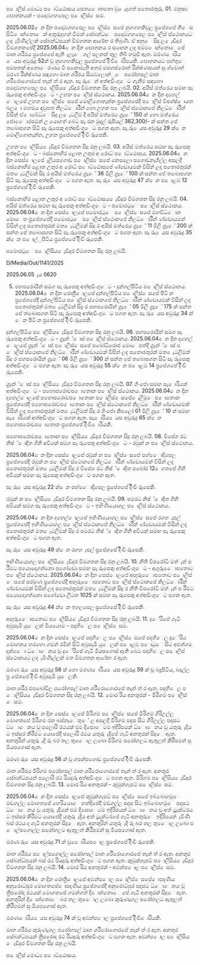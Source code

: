 ප ොලිස් මොධ්‍ය ප ොට්ඨොසය පෙත ෙොතතො වූ ෙැදගත් පතොරතුරු. 01. මනුෂ්‍ය ඝොතනයක් - පදොඹගහපෙල ප ොලිස් ෙසම.

2025.06.02 ෙන දින පදොඹගහපෙල ප ොලිස් ෙසපේ නුගගහකිවුල ප්‍රපේශපේ නිෙස සිටි ොන්තොෙක් අතුරුදහන් වීමක් සේබන්ධ්‍ෙ පදොඹගහපෙල ප ොලිස් ස්ථොනයට ලද ැමිණිල්ලක් සේබන්ධ්‍පයන් විමශතන ආරේභ ර තිබුණි. ඒ අනුෙ සිදු ල ෙැඩිදුර විමශතනපේදී 2025.06.04 ෙන දින ඝොතනය ර සඟෙන ලද පමම ොන්තොෙපේ මෘත ශරීරය ප්‍රපේශපේ ඇති ැලෑෙ ගල් පලනක් තුල තිබී හමුවී ඇත. මරණ ොරිය ෙයස අවුරුදු 52ක් වූ නුගගහකිවුල ප්‍රපේශපේ දිිංචි ොරිපයකි. ඝොතනයට පහ්තුෙ පමපතක් අනොෙරණය වී පනොමැති අතර මපහස්රොත් රීක්ෂ්‍ණපයන් සු ශ්චොත් මරණ රීක්ෂ්‍ණය සඳහො මෘත ශරීරය සියඹලොන්ුෙ පරෝහපල් මෘත ශරීරොගොරපේ තැන් ත් ර ඇත. සැ රුෙන් අත්අඩිංගුෙට ගැනීම සඳහො පදොඹගහපෙල ප ොලිසිය ෙැඩිදුර විමශතන සිදු රනු ලබයි. 02. අයිස් මත්රෙය සමඟ සැ රුපෙකු අත්අඩිංගුෙට - උහන ප ොලිස් ස්ථොනය. 2025.06.04 ෙන දින දහෙල් ොලපේ උහන ප ොලිස් ෙසපේ මොලිගොතැන්න ප්‍රපේශපේදී ප ොලිස් විපශ්ෂ්‍ ොයත බල ො මහඔය ඳවුපත නිලධ්‍ොරීන් හො උහන ප ොලිස් ස්ථොනපේ නිලධ්‍ොරීන් විසින් ඒ ොබේධ්‍ෙ සිදු ල ෙැටලීම දී අයිස් මත්රෙය ග්‍රෑේ 150 ක් හො මත්රෙය ජොෙොරපමන් උ යොගත් බෙට සැ රන මුදල් රුපියල් 362,300/- ක් සන්ත පේ තබොපගන සිටි සැ රුපෙකු අත්අඩිංගුෙට පගන ඇත. සැ රු ෙයස අවුරුදු 29 ක් ෙන මොලිගොතැන්න, උහන ප්‍රපේශපේ දිිංචි රුපෙකි.

උහන ප ොලිසිය ෙැඩිදුර විමශතන සිදු රනු ලබයි. 03. අයිස් මත්රෙය සමඟ සැ රුපෙකු අත්අඩිංගුෙට - බස්නොහිර ළොත උතුර අ රොධ්‍ ප ොට්ඨොසය. 2025.06.04 ෙන දින සෙස් ොලපේ ෑලියපගොඩ ප ොලිස් ෙසපේ නෙපලො පගොඩනැගිල්ල අසලදී බස්නොහිර ළොත උතුර අ රොධ්‍ ප ොට්ඨොසපේ ණ්ඩොයමක් විසින් ලද පතොරතුරක් මත ෙැටලීමක් සිදු ර අයිස් මත්රෙය ග්‍රෑේ 36 මිලි ග්‍රෑේ 100 ක් සන්ත පේ තබොපගන සිටි සැ රුපෙකු අත්අඩිංගුෙට පගන ඇත. සැ රු ෙයස අවුරුදු 47 ක් ෙන ප ොළඹ 12 ප්‍රපේශපේ දිිංචි රුපෙකි.

බස්නොහිර ළොත උතුර අ රොධ්‍ ප ොට්ඨොසය ෙැඩිදුර විමශතන සිදු රනු ලබයි. 04. අයිස් මත්රෙය සමඟ සැ රුපෙකු අත්අඩිංගුෙට - පමොරටුෙ ප ොලිස් ස්ථොනය. 2025.06.04 ෙන දින සෙස් ොලපේ පමොරටුෙ ප ොලිස් ෙසපේ මහවිධ්‍ොන මොෙත ප්‍රපේශපේදී පමොරටුෙ ප ොලිස් ස්ථොනපේ නිලධ්‍ොරීන් ණ්ඩොයමක් විසින් ලද පතොරතුරක් මත ෙැටලීමක් සිදු ර අයිස් මත්රෙය ග්‍රෑේ 11 මිලි ග්‍රෑේ 200 ක් සන්ත පේ තබොපගන සිටි සැ රුපෙකු අත්අඩිංගුෙට පගන ඇත. සැ රු ෙයස අවුරුදු 35 ක් ෙන ප ොල්ුපිටිය ප්‍රපේශපේ දිිංචි රුපෙකි.

පමොරටුෙ ප ොලිසිය ෙැඩිදුර විමශතන සිදු රනු ලබයි.

D/Media/Out/1141/2025

2025.06.05 ැය 0620

05. පහපරොයින් සමග සැ රුපෙකු අත්අඩිංගුෙට - දුන්ගල්පිටිය ප ොලිස් ස්ථොනය. 2025.06.04 ෙන දින රොත්‍රී ොලපේ දුන්ගල්පිටිය ප ොලිස් ෙසපේ පිටි න ප්‍රපේශපේදී දුන්ගල්පිටිය ප ොලිස් ස්ථොනපේ නිලධ්‍ොරීන් ණ්ඩොයමක් විසින් ලද පතොරතුරක් මත ෙැටලීමක් සිදු ර පහපරොයින් ග්‍රෑේ 05 මිලි ග්‍රෑේ 175 ක් සන්ත පේ තබොපගන සිටි සැ රුපෙකු අත්අඩිංගුෙට පගන ඇත. සැ රු ෙයස අවුරුදු 34 ක් ෙන පිටි න ප්‍රපේශපේ දිිංචි රුපෙකි.

දුන්ගල්පිටිය ප ොලිසිය ෙැඩිදුර විමශතන සිදු රනු ලබයි. 06. පහපරොයින් සමග සැ රුපෙකු අත්අඩිංගුෙට - ග්‍රෑන්් ොස් ප ොලිස් ස්ථොනය. 2025.06.04 ෙන දින දහෙල් ොලපේ ග්‍රෑන්් ොස් ප ොලිස් ෙසපේ පබෝධිරොජ මොෙපත්දී ග්‍රෑන්් ොස් ප ොලිස් ස්ථොනපේ නිලධ්‍ොරීන් ණ්ඩොයමක් විසින් ලද පතොරතුරක් මත ෙැටලීමක් සිදු ර පහපරොයින් ග්‍රෑේ 06 මිලි ග්‍රෑේ 300 ක් සන්ත පේ තබොපගන සිටි සැ රුපෙකු අත්අඩිංගුෙට පගන ඇත. සැ රු ෙයස අවුරුදු 55 ක් ෙන ප ොළඹ 14 ප්‍රපේශපේ දිිංචි රුපෙකි.

ග්‍රෑන්් ොස් ප ොලිසිය ෙැඩිදුර විමශතන සිදු රනු ලබයි. 07. ගිංජො සමඟ සැ ොරියක් අත්අඩිංගුෙට - පහොපරොවප ොතොන ප ොලිස් ස්ථොනය. 2025.06.04 ෙන දින දහෙල් ොලපේ පහොපරොවප ොතොන ප ොලිස් ෙසපේ ෙැලිමුෙප ොතොන ප්‍රපේශපේදී පහොපරොවප ොතොන ප ොලිස් ස්ථොනපේ නිලධ්‍ොරීන් ණ්ඩොයමක් විසින් ලද පතොරතුරක් මත ෙැටලීමක් සිදු ර ගිංජො කිපලෝ 01 මිලි ග්‍රෑේ 10 ක් සමඟ සැ ොරියක් අත්අඩිංගුෙට පගන ඇත. සැ ොරිය ෙයස අවුරුදු 65 ක් ෙන පහොපරොවප ොතොන ප්‍රපේශපේ දිිංචි ොරියකි.

පහොපරොවප ොතොන ප ොලිසිය ෙැඩිදුර විමශතන සිදු රනු ලබයි. 08. විපේශ රට නිෂ්‍් ොදිත ගිනි අවියක් සමග සැ රුපෙකු අත්අඩිංගුෙට - රඹුක් න ප ොලිස් ස්ථොනය.

2025.06.04 ෙන දින සෙස් ොලපේ රඹුක් න ප ොලිස් ෙසපේ පහ්ෙොදිපෙල ප්‍රපේශපේදී රඹුක් න ප ොලිස් ස්ථොනපේ නිලධ්‍ොරීන් ණ්ඩොයමක් විසින් ලද පතොරතුරක් මත ෙැටලීමක් සිදු ර විපේශ රට නිෂ්‍් ොදිත පබෝර 12 ෙගතපේ ගිනි අවියක් සමඟ සැ රුපෙකු අත්අඩිංගුෙට පගන ඇත.

සැ රු ෙයස අවුරුදු 22 ක් ෙන පහ්ෙොදිපෙල ප්‍රපේශපේ දිිංචි රුපෙකි.

රඹුක් න ප ොලිසිය ෙැඩිදුර විමශතන සිදු රනු ලබයි. 09. පමරට නිෂ්‍් ොදිත ගිනි අවියක් සමග සැ රුපෙකු අත්අඩිංගුෙට - ඉඟිණියොගල ප ොලිස් ස්ථොනය.

2025.06.04 ෙන දින දහෙල් ොලපේ ඉඟිණියොගල ප ොලිස් ෙසපේ රගහ ැපල් ප්‍රපේශපේදී ඉඟිණියොගල ප ොලිස් ස්ථොනපේ නිලධ්‍ොරීන් ණ්ඩොයමක් විසින් ලද පතොරතුරක් මත ෙැටලීමක් සිදු ර පමරට නිෂ්‍් ොදිත ගිනි අවියක් සමඟ සැ රුපෙකු අත්අඩිංගුෙට පගන ඇත.

සැ රු ෙයස අවුරුදු 49 ක් ෙන රගහ ැපල් ප්‍රපේශපේ දිිංචි රුපෙකි.

ඉඟිණියොගල ප ොලිසිය ෙැඩිදුර විමශතන සිදු රනු ලබයි. 10. නීති විපරෝධී මත් ැන් ප රීමට පයොදොගන්නො පගෝඩො සමඟ සැ රුපෙකු අත්අඩිංගුෙට - අගුරුෙොපතොට ප ොලිස් ස්ථොනය. 2025.06.04 ෙන දින සෙස් ොලපේ අඟුරුෙොපතොට ප ොලිස් ෙසපේ පරමුණ ප්‍රපේශපේදී අඟුරුෙොපතොට ප ොලිස් ස්ථොනපේ නිලධ්‍ොරීන් ණ්ඩොයමක් විසින් ලද පතොරතුරක් මත ෙැටලීමක් සිදු ර නීති විපරෝධී මත් ැන් ප රීමට පයොදොගන්නො පගෝඩො ලීටත 1025 ක් සමඟ සැ රුපෙකු අත්අඩිංගුෙට පගන ඇත.

සැ රු ෙයස අවුරුදු 44 ක් ෙන ඉහලපෙල ප්‍රපේශපේ දිිංචි රුපෙකි.

අඟුරුෙොපතොට ප ොලිසිය ෙැඩිදුර විමශතන සිදු රනු ලබයි. 11. දුේරිපේ ගැටී අඹුසැමි යුෙලක් මියයොම - පදහිෙල ප ොලිස් ෙසම.

2025.06.04 ෙන දින සෙස් ොලපේ පදහිෙල ප ොලිස් ෙසපේ පදහිෙල දුේරිය මොගතය හරහො ගමන් රමින් සිටි අඹුසැමි යුෙලක් ප ොළඹ ප ොටුෙ සිට අළුත්ගම දක්ෙො ධ්‍ොෙනය වූ දුේරිපේ ගැටී මියපගොස් ඇති බෙට පදහිෙල ප ොලිස් ස්ථොනයට ලද ැමිණිල්ලක් මත විමශතන ආරේභ ර ඇත.

මරණ රු ෙයස අවුරුදු 58 ක් හො මරණ ොරිය ෙයස අවුරුදු 59 ක් වූ බදුුපිටිය, බදුල්ල ප්‍ර පේශපේ දිිංචි අඹුසැමි යුෙලකි.

මෘත ශරීර ළුපබෝවිල පරෝහපල් මෘත ශරීරොගොරපේ තැන් ත් ර ඇත. පදහිෙල ප ොලිසිය ෙැඩිදුර විමශතන සිදු රනු ලබයි. 12. මොර රිය අනතුරක් - මීරිගම ප ොලිස් ෙසම.

2025.06.04 ෙන දින සෙස් ොලපේ මීරිගම ප ොලිස් ෙසපේ මීරිගම ගිරිඋල්ල මොගතපේ මීරිගම රන බස්නැෙතුේ ල අසලදී මීරිගම පදස සිට ගිරිඋල්ල පදසට ධ්‍ොෙනය වූ පලොරි රථයක් එම දිසොෙටම ඉදිරිපයන් ධ්‍ොෙනය වූ යතුරු ැදිය ට ඉස්සර කිරීමට යොපේදී පලොරි රථය යතුරු ැදිපේ ගැටී අනතුරක් සිදුෙ ඇත. අනතුරින් යතුරු ැදි රු බර තල තුෙොල ලබො මීරිගම පරෝහලට ඇතුලත් කිරීපමන් සු මියපගොස් ඇත.

මරණ රු ෙයස අවුරුදු 56 ක් වූ ගපන්පගොඩ ප්‍රපේශපේ දිිංචි රුපෙකි.

මෘත ශරීරය මීරිගම පරෝහපල් මෘත ශරීරොගොරපේ තැන් ත් ර ඇත. අනතුර සේබන්ධ්‍පයන් පලොරි රථ රියදුරු අත්අඩිංගුෙට පගන ඇත. මීරිගම ප ොලිසිය ෙැඩිදුර විමශතන සිදු රනු ලබයි. 13. මොර රිය අනතුරක් - කුඹුක්ගැපට් ප ොලිස් ෙසම.

2025.06.04 ෙන දින සෙස් ොලපේ කුඹුක්ගැපට් ප ොලිස් ෙසපේ ඉබ්බොගමුෙ මඩගල්ල මොගතපේ හෙරියොෙ හන්දිපේදී මඩගල්ල පදස සිට ඉබ්බොගමුෙ පදසට ධ්‍ොෙනය වූ යතුරු ැදියක් එම දිසොෙටම ඉදිරිපයන් ධ්‍ොෙනය වූ අත් ට්‍රැක්ටරය ට ඉස්සර කිරීමට යොපේදී යතුරු ැදිය අත් ට්‍රැක්ටරපේ ගැටී අනතුරුෙ ඉදිරිපයන් ැමිණි බස් රථය ද ගැටී අනතුරක් සිදුෙ ඇත. අනතුරින් යතුරු ැදි රු බර තල තුෙොල ලබො ප ොල්පගොල්ල පරෝහලට ඇතුලත් කිරීපමන් සු මියපගොස් ඇත.

මරණ රු ෙයස අවුරුදු 71 ක් වූ ෙොරියප ොල ප්‍රපේශපේ දිිංචි රුපෙකි.

මෘත ශරීරය ප ොල්පගොල්ල පරෝහපල් මෘත ශරීරොගොරපේ තැන් ත් ර ඇත. අනතුර සේබන්ධ්‍පයන් බස් රථ රියදුරු අත්අඩිංගුෙට පගන ඇත. කුඹුක්ගැපට් ප ොලිසිය ෙැඩිදුර විමශතන සිදු රනු ලබයි. 14. මොර රිය අනතුරක් - අඹන්ප ොල ප ොලිස් ෙසම.

2025.06.04 ෙන දින රොත්‍රී ොලපේ අඹන්ප ොල ප ොලිස් ෙසපේ ොපදණිය අනුරොධ්‍පුර මොගතපේ ොපදණිය ප්‍රපේශපේදී අනුරොධ්‍පුර පදසට ධ්‍ොෙනය වූ ත්‍රීපරෝද රථයක් මොගතපේ ගමන්ගත් දි ොන්තොෙ පේ ගැටී අනතුරක් සිදුෙ ඇත. අනතුරින් දි ොන්තොෙ බර තල තුෙොල ලබො කුරුණෑගල පරෝහලට ඇතුලත් කිරීපමන් සු මියපගොස් ඇත.

මරණ ොරිය ෙයස අවුරුදු 74 ක් වූ අඹන්ප ොල ප්‍රපේශපේ දිිංචි ොරියකි.

මෘත ශරීරය කුරුණැගල පරෝහපල් මෘත ශරීරොගොරපේ තැන් ත් ර ඇත. අනතුර සේබන්ධ්‍පයන් ත්‍රීපරොද රථ රියදුරු අත්අඩිංගුෙට පගන ඇත. අඹන්ප ොල ප ොලිසිය ෙැඩිදුර විමශතන සිදු රනු ලබයි.

ප ොලිස් මොධ්‍ය ප ොට්ඨොසය.